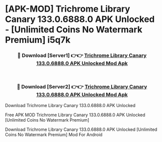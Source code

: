 # [APK-MOD] Trichrome Library Canary 133.0.6888.0 APK Unlocked - [Unlimited Coins No Watermark Premium] i5q7k



<div align="center">
<h3>🔴 Download [Server1] 👉👉 <a href="https://momento.my/?title=Trichrome_Library_Canary_133.0.6888.0_APK_Unlocked">Trichrome Library Canary 133.0.6888.0 APK Unlocked Mod Apk</a></h3><br>

<h3>🔴 Download [Server2] 👉👉 <a href="https://momento.my/?title=Trichrome_Library_Canary_133.0.6888.0_APK_Unlocked">Trichrome Library Canary 133.0.6888.0 APK Unlocked Mod Apk</a></h3>
</div>



Download Trichrome Library Canary 133.0.6888.0 APK Unlocked 

Free APK MOD Trichrome Library Canary 133.0.6888.0 APK Unlocked [Unlimited Coins No Watermark Premium]

Download Trichrome Library Canary 133.0.6888.0 APK Unlocked [Unlimited Coins No Watermark Premium] Mod For Android
